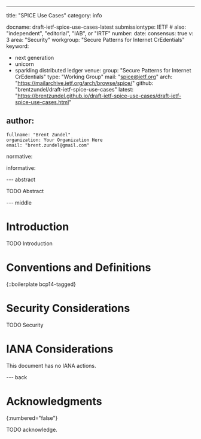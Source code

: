 ---
title: "SPICE Use Cases"
category: info

docname: draft-ietf-spice-use-cases-latest
submissiontype: IETF  # also: "independent", "editorial", "IAB", or "IRTF"
number:
date:
consensus: true
v: 3
area: "Security"
workgroup: "Secure Patterns for Internet CrEdentials"
keyword:
 - next generation
 - unicorn
 - sparkling distributed ledger
venue:
  group: "Secure Patterns for Internet CrEdentials"
  type: "Working Group"
  mail: "spice@ietf.org"
  arch: "https://mailarchive.ietf.org/arch/browse/spice/"
  github: "brentzundel/draft-ietf-spice-use-cases"
  latest: "https://brentzundel.github.io/draft-ietf-spice-use-cases/draft-ietf-spice-use-cases.html"

author:
 -
    fullname: "Brent Zundel"
    organization: Your Organization Here
    email: "brent.zundel@gmail.com"

normative:

informative:


--- abstract

TODO Abstract


--- middle

# Introduction

TODO Introduction


# Conventions and Definitions

{::boilerplate bcp14-tagged}


# Security Considerations

TODO Security


# IANA Considerations

This document has no IANA actions.


--- back

# Acknowledgments
{:numbered="false"}

TODO acknowledge.

